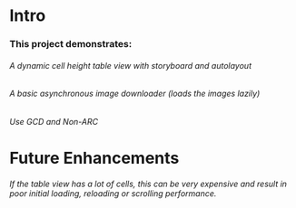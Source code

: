 # Intro
### This project demonstrates:
###### A dynamic cell height table view with storyboard and autolayout
###### A basic asynchronous image downloader (loads the images lazily)
###### Use GCD and Non-ARC

# Future Enhancements
###### If the table view has a lot of cells, this can be very expensive and result in poor initial loading, reloading or scrolling performance.
